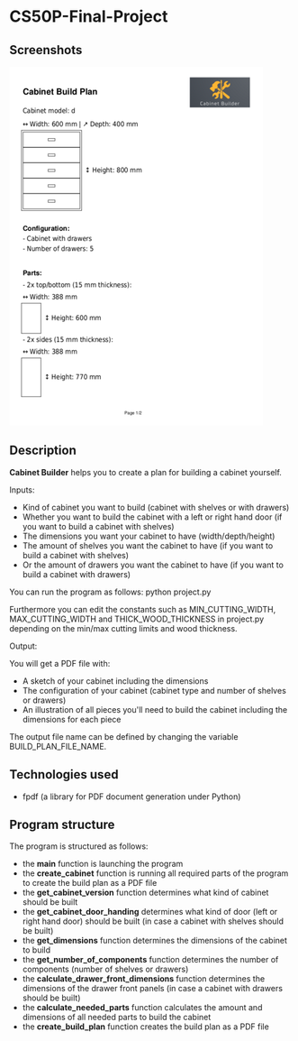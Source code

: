 # CS50P-Final-Project

## Screenshots

![Screenshot](/pdf.png?raw=true "PDF Screenshot")

## Description

**Cabinet Builder** helps you to create a plan for building a cabinet yourself.

Inputs:
* Kind of cabinet you want to build (cabinet with shelves or with drawers)
* Whether you want to build the cabinet with a left or right hand door (if you want to build a cabinet with shelves)
* The dimensions you want your cabinet to have (width/depth/height)
* The amount of shelves you want the cabinet to have (if you want to build a cabinet with shelves)
* Or the amount of drawers you want the cabinet to have (if you want to build a cabinet with drawers)

You can run the program as follows:
python project.py

Furthermore you can edit the constants such as MIN_CUTTING_WIDTH, MAX_CUTTING_WIDTH and THICK_WOOD_THICKNESS in project.py depending on the min/max cutting limits and wood thickness.

Output:

You will get a PDF file with:
* A sketch of your cabinet including the dimensions
* The configuration of your cabinet (cabinet type and number of shelves or drawers)
* An illustration of all pieces you'll need to build the cabinet including the dimensions for each piece

The output file name can be defined by changing the variable BUILD_PLAN_FILE_NAME.

## Technologies used

* fpdf (a library for PDF document generation under Python)

## Program structure

The program is structured as follows:
* the **main** function is launching the program
* the **create_cabinet** function is running all required parts of the program to create the build plan as a PDF file
* the **get_cabinet_version** function determines what kind of cabinet should be built
* the **get_cabinet_door_handing** determines what kind of door (left or right hand door) should be built (in case a cabinet with shelves should be built)
* the **get_dimensions** function determines the dimensions of the cabinet to build
* the **get_number_of_components** function determines the number of components (number of shelves or drawers)
* the **calculate_drawer_front_dimensions** function determines the dimensions of the drawer front panels (in case a cabinet with drawers should be built)
* the **calculate_needed_parts** function calculates the amount and dimensions of all needed parts to build the cabinet
* the **create_build_plan** function creates the build plan as a PDF file
